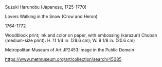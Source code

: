 Suzuki Harunobu (Japanese, 1725-1770)

Lovers Walking in the Snow (Crow and Heron)

1764-1772

Woodblock print; ink and color on paper, with embossing (karazuri)
Chuban (medium-size print): H. 11 1/4 in. (28.6 cm); W. 8 1/8 in. (20.6 cm)

Metropolitan Museum of Art JP2453
Image in the Public Domain

https://www.metmuseum.org/art/collection/search/45085
